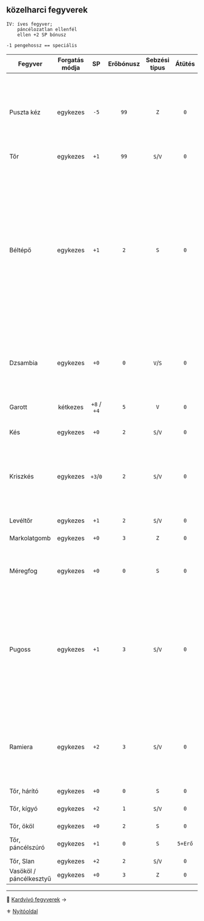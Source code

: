 ## közelharci fegyverek

```
IV: íves fegyver;
    páncélozatlan ellenfél
    ellen +2 SP bónusz
```

```
-1 pengehossz == speciális
```

<!-- tag: md_table_fegyver_start -->

| Fegyver                 | Forgatás módja |     SP      | Erőbónusz | Sebzési típus | Átütés  | Pengehossz |  KÉ   |  TÉ   |  VÉ   | Sebesség | Kategória  | Speciális                                                                                                                                                                                                                                                                                       |
| ----------------------- | :------------: | :---------: | :-------: | :-----------: | :-----: | :--------: | :---: | :---: | :---: | :------: | :--------: | ----------------------------------------------------------------------------------------------------------------------------------------------------------------------------------------------------------------------------------------------------------------------------------------------- |
| Puszta kéz              |    egykezes    |    `-5`     |   `99`    |      `Z`      |   `0`   |    `0`     | `-10` | `-10` | `-10` |   `6`    | közelharci | FP sebesülést okoz.<br />Minden `5`-ik FP `1` ÉP elvesztését okozza.<br />Kivéve: harcművészek „Sárkány ököl” fortélya.                                                                                                                                                                         |
| Tőr                     |    egykezes    |    `+1`     |   `99`    |    `S`/`V`    |   `0`   |    `0`     |  `2`  |  `4`  |  `4`  |   `6`    | közelharci | -                                                                                                                                                                                                                                                                                               |
| Béltépő                 |    egykezes    |    `+1`     |    `2`    |      `S`      |   `0`   |    `0`     |  `2`  |  `4`  |  `4`  |   `6`    | közelharci | - Ha minimum `11` SP sebzést elérsz, akkor további `+5` SP jár.<br /><br />- Erőbónusz: max `+2`    <br />- Páncélos ellenfélnél minden esetben elakad, ha átment rajta a sebzés.<br />    <br />- Páncéltalan esetén: `K6` dobás:  <br /> `1`-`2`: a fegyver elakad a testben, ha volt sebzés. |
| Dzsambia                |    egykezes    |    `+0`     |    `0`    |    `V`/`S`    |   `0`   |    `0`     |  `2`  |  `4`  |  `4`  |   `6`    | közelharci | Páncélozott ellenfélnél: SP:`+0`<br />Páncél nélküli ellenfélnél: SP:`+2`                                                                                                                                                                                                                       |
| Garott                  |    kétkezes    | `+8` / `+4` |    `5`    |      `V`      |   `0`   |    `-1`    |  `0`  |  `0`  |  `0`  |    -     | közelharci | Csak orvtámadás harci taktikában használható.                                                                                                                                                                                                                                                   |
| Kés                     |    egykezes    |    `+0`     |    `2`    |    `S`/`V`    |   `0`   |    `0`     |  `2`  |  `3`  |  `1`  |   `6`    | közelharci | -                                                                                                                                                                                                                                                                                               |
| Kriszkés                |    egykezes    |  `+3`/`0`   |    `2`    |    `S`/`V`    |   `0`   |    `0`     |  `4`  |  `5`  |  `2`  |   `6`    | közelharci | Páncél nélküli ellenfélnél, szúrás esetén sebzése: `+3` SP<br />Fegyverrántás szituációban `+5` KÉ<br />Páncélszúrásra nem használható.                                                                                                                                                         |
| Levéltőr                |    egykezes    |    `+1`     |    `2`    |    `S`/`V`    |   `0`   |    `0`     |  `2`  |  `4`  |  `5`  |   `6`    | közelharci | -                                                                                                                                                                                                                                                                                               |
| Markolatgomb            |    egykezes    |    `+0`     |    `3`    |      `Z`      |   `0`   |    `0`     | `-7`  | `-7`  | `-7`  |   `6`    | közelharci | Ugyanazok az értékei, mint a Vasökölnek.                                                                                                                                                                                                                                                        |
| Méregfog                |    egykezes    |    `+0`     |    `0`    |      `S`      |   `0`   |    `0`     |  `1`  |  `3`  |  `3`  |   `6`    | közelharci | Ha sebzést okoz, befecskendezi a benne tárolt mérget.                                                                                                                                                                                                                                           |
| Pugoss                  |    egykezes    |    `+1`     |    `3`    |    `S`/`V`    |   `0`   |    `0`     |  `2`  |  `5`  |  `4`  |   `6`    | közelharci | Különleges fegyver használata szabály: gorv1ki klánnal, vagy mesterrel.<br />Ha a karakter nem ismeri a fegyver különleges fogásait akkor harcértékei sima tőré lesznek.                                                                                                                        |
| Ramiera                 |    egykezes    |    `+2`     |    `3`    |    `S`/`V`    |   `0`   |    `0`     |  `3`  |  `5`  |  `5`  |   `6`    | közelharci | KF - Amennyiben ez nincs meg, akkor csak a Rövidkard értékeivel forgatható.<br />Tőrnél nehezebb elrejteni.                                                                                                                                                                                     |
| Tőr, hárító             |    egykezes    |    `+0`     |    `0`    |      `S`      |   `0`   |    `0`     |  `2`  |  `4`  | `10`  |   `6`    | közelharci | Nagyon drága!                                                                                                                                                                                                                                                                                   |
| Tőr, kígyó              |    egykezes    |    `+2`     |    `1`    |    `S`/`V`    |   `0`   |    `0`     |  `2`  |  `4`  |  `4`  |   `6`    | közelharci | Áldozótőr<br />Vágásnál: `+0` SP                                                                                                                                                                                                                                                                |
| Tőr, ököl               |    egykezes    |    `+0`     |    `2`    |      `S`      |   `0`   |    `0`     | `-5`  |  `0`  | `-5`  |   `6`    | közelharci |                                                                                                                                                                                                                                                                                                 |
| Tőr, páncélszúró        |    egykezes    |    `+1`     |    `0`    |      `S`      | `5+Erő` |   `0.5`    |  `4`  |  `8`  |  `2`  |   `7`    | közelharci | \*Erőbónusz hozzáadódik az **Átütéshez**                                                                                                                                                                                                                                                        |
| Tőr, Slan               |    egykezes    |    `+2`     |    `2`    |    `S`/`V`    |   `0`   |    `0`     |  `0`  |  `6`  |  `2`  |   `6`    | közelharci |                                                                                                                                                                                                                                                                                                 |
| Vasököl / páncélkesztyű |    egykezes    |    `+0`     |    `3`    |      `Z`      |   `0`   |    `0`     | `-7`  | `-7`  | `-7`  |   `6`    | közelharci |                                                                                                                                                                                                                                                                                                 |

<!-- tag: md_table_fegyver_end -->

---

🔗 [Kardvívó fegyverek](068_03_kardvivo_fegyverek.md) →

⚜️ [Nyitóoldal](start.md#6-harcrendszer-%EF%B8%8F)
